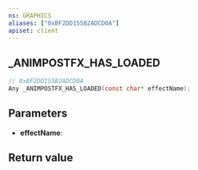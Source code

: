 ```yaml
---
ns: GRAPHICS
aliases: ["0xBF2DD155B2ADCD0A"]
apiset: client
---
```

## _ANIMPOSTFX_HAS_LOADED

```c
// 0xBF2DD155B2ADCD0A
Any _ANIMPOSTFX_HAS_LOADED(const char* effectName);
```


## Parameters
* **effectName**:

## Return value